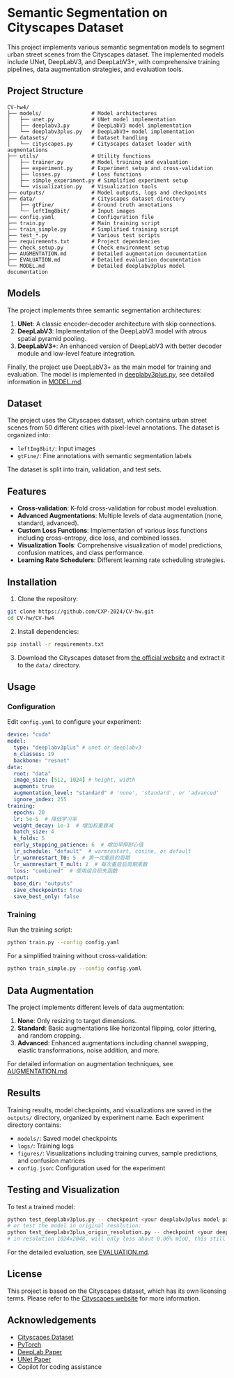 # Semantic Segmentation on Cityscapes Dataset

This project implements various semantic segmentation models to segment urban street scenes from the Cityscapes dataset. The implemented models include UNet, DeepLabV3, and DeepLabV3+, with comprehensive training pipelines, data augmentation strategies, and evaluation tools.

## Project Structure

```
CV-hw4/
├── models/                # Model architectures
│   ├── unet.py            # UNet model implementation
│   ├── deeplabv3.py       # DeepLabV3 model implementation  
│   └── deeplabv3plus.py   # DeepLabV3+ model implementation
├── datasets/              # Dataset handling
│   └── cityscapes.py      # Cityscapes dataset loader with augmentations
├── utils/                 # Utility functions
│   ├── trainer.py         # Model training and evaluation
│   ├── experiment.py      # Experiment setup and cross-validation
│   ├── losses.py          # Loss functions
│   ├── simple_experiment.py # Simplified experiment setup
│   └── visualization.py   # Visualization tools
├── outputs/               # Model outputs, logs and checkpoints
├── data/                  # Cityscapes dataset directory
│   ├── gtFine/            # Ground truth annotations
│   └── leftImg8bit/       # Input images
├── config.yaml            # Configuration file
├── train.py               # Main training script
├── train_simple.py        # Simplified training script
├── test_*.py              # Various test scripts
├── requirements.txt       # Project dependencies
├── check_setup.py         # Check environment setup
├── AUGMENTATION.md        # Detailed augmentation documentation
├── EVALUATION.md          # Detailed evaluation documentation
└── MODEL.md               # Detailed deeplabv3plus model documentation
```

## Models

The project implements three semantic segmentation architectures:

1. **UNet**: A classic encoder-decoder architecture with skip connections.
2. **DeepLabV3**: Implementation of the DeepLabV3 model with atrous spatial pyramid pooling.
3. **DeepLabV3+**: An enhanced version of DeepLabV3 with better decoder module and low-level feature integration.

Finally, the project use DeepLabV3+ as the main model for training and evaluation. The model is implemented in [deeplabv3plus.py](models/deeplabv3plus.py), see detailed information in [MODEL.md](MODEL.md).

## Dataset

The project uses the Cityscapes dataset, which contains urban street scenes from 50 different cities with pixel-level annotations. The dataset is organized into:

- `leftImg8bit/`: Input images
- `gtFine/`: Fine annotations with semantic segmentation labels

The dataset is split into train, validation, and test sets.

## Features

- **Cross-validation**: K-fold cross-validation for robust model evaluation.
- **Advanced Augmentations**: Multiple levels of data augmentation (none, standard, advanced).
- **Custom Loss Functions**: Implementation of various loss functions including cross-entropy, dice loss, and combined losses.
- **Visualization Tools**: Comprehensive visualization of model predictions, confusion matrices, and class performance.
- **Learning Rate Schedulers**: Different learning rate scheduling strategies.

## Installation

1. Clone the repository:
```bash
git clone https://github.com/CXP-2024/CV-hw.git
cd CV-hw/CV-hw4
```

2. Install dependencies:
```bash
pip install -r requirements.txt
```

3. Download the Cityscapes dataset from [the official website](https://www.cityscapes-dataset.com/) and extract it to the `data/` directory.

## Usage

### Configuration

Edit `config.yaml` to configure your experiment:

```yaml
device: "cuda"
model:
  type: "deeplabv3plus" # unet or deeplabv3
  n_classes: 19
  backbone: "resnet"
data:
  root: "data"
  image_size: [512, 1024] # height, width
  augment: true
  augmentation_level: "standard" # 'none', 'standard', or 'advanced'
  ignore_index: 255
training:
  epochs: 20
  lr: 5e-5  # 降低学习率
  weight_decay: 1e-3  # 增加权重衰减
  batch_size: 4
  k_folds: 5
  early_stopping_patience: 6  # 增加早停耐心值
  lr_schedule: "default"  # warmrestart, cosine, or default
  lr_warmrestart_T0: 5  # 第一次重启的周期
  lr_warmrestart_T_mult: 2  # 每次重启后周期乘数
  loss: "combined"  # 使用组合损失函数
output:
  base_dir: "outputs"
  save_checkpoints: true
  save_best_only: false

```

### Training

Run the training script:

```bash
python train.py --config config.yaml
```

For a simplified training without cross-validation:

```bash
python train_simple.py --config config.yaml
```


## Data Augmentation

The project implements different levels of data augmentation:

1. **None**: Only resizing to target dimensions.
2. **Standard**: Basic augmentations like horizontal flipping, color jittering, and random cropping.
3. **Advanced**: Enhanced augmentations including channel swapping, elastic transformations, noise addition, and more.

For detailed information on augmentation techniques, see [AUGMENTATION.md](AUGMENTATION.md).

## Results

Training results, model checkpoints, and visualizations are saved in the `outputs/` directory, organized by experiment name. Each experiment directory contains:

- `models/`: Saved model checkpoints
- `logs/`: Training logs
- `figures/`: Visualizations including training curves, sample predictions, and confusion matrices
- `config.json`: Configuration used for the experiment

## Testing and Visualization

To test a trained model:

```bash
python test_deeplabv3plus.py -- checkpoint <your deeplabv3plus model path> # in resolution 512x1024
# or test the model in original resolution:
python test_deeplabv3plus_origin_resolution.py -- checkpoint <your deeplabv3plus model path> 
# in resolution 1024x2048, will only loss about 0.06% mIoU, this still inference in 512x1024 resolution for better performance but upsample to 1024x2048 resolution for evaluation
```
For the detailed evaluation, see [EVALUATION.md](EVALUATION.md).

## License

This project is based on the Cityscapes dataset, which has its own licensing terms. Please refer to the [Cityscapes website](https://www.cityscapes-dataset.com/) for more information.

## Acknowledgements

- [Cityscapes Dataset](https://www.cityscapes-dataset.com/)
- [PyTorch](https://pytorch.org/)
- [DeepLab Paper](https://arxiv.org/abs/1706.05587)
- [UNet Paper](https://arxiv.org/abs/1505.04597)
- Copilot for coding assistance
